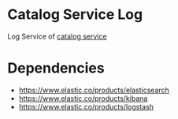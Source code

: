 # Catalog Service Log
Log Service of [catalog service](https://github.com/IF1007/catalog-service)

# Dependencies
 
 - https://www.elastic.co/products/elasticsearch
 - https://www.elastic.co/products/kibana
 - https://www.elastic.co/products/logstash
 
